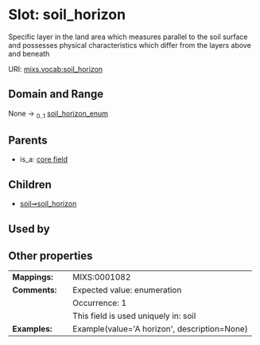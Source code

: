 
# Slot: soil_horizon


Specific layer in the land area which measures parallel to the soil surface and possesses physical characteristics which differ from the layers above and beneath

URI: [mixs.vocab:soil_horizon](https://w3id.org/mixs/vocab/soil_horizon)


## Domain and Range

None &#8594;  <sub>0..1</sub> [soil_horizon_enum](soil_horizon_enum.md)

## Parents

 *  is_a: [core field](core_field.md)

## Children

 *  [soil➞soil_horizon](soil_soil_horizon.md)

## Used by


## Other properties

|  |  |  |
| --- | --- | --- |
| **Mappings:** | | MIXS:0001082 |
| **Comments:** | | Expected value: enumeration |
|  | | Occurrence: 1 |
|  | | This field is used uniquely in: soil |
| **Examples:** | | Example(value='A horizon', description=None) |

